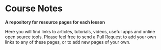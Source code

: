 # Course Notes
**A repository for resource pages for each lesson**

Here you will find links to articles, tutorials, videos, useful apps and online open source tools. Please feel free to send a Pull Request to add your own links to any of these pages, or to add new pages of your own.
